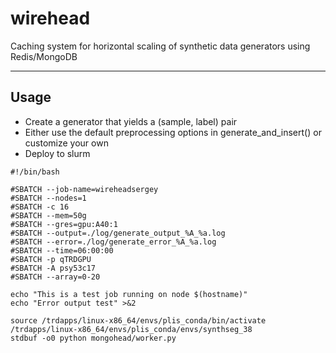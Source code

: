 # wirehead #

Caching system for horizontal scaling of synthetic data generators using Redis/MongoDB

---

## Usage ##

- Create a generator that yields a (sample, label) pair
- Either use the default preprocessing options in generate_and_insert() or customize your own
- Deploy to slurm 

```
#!/bin/bash

#SBATCH --job-name=wireheadsergey
#SBATCH --nodes=1
#SBATCH -c 16
#SBATCH --mem=50g
#SBATCH --gres=gpu:A40:1
#SBATCH --output=./log/generate_output_%A_%a.log
#SBATCH --error=./log/generate_error_%A_%a.log
#SBATCH --time=06:00:00
#SBATCH -p qTRDGPU
#SBATCH -A psy53c17
#SBATCH --array=0-20

echo "This is a test job running on node $(hostname)"
echo "Error output test" >&2

source /trdapps/linux-x86_64/envs/plis_conda/bin/activate /trdapps/linux-x86_64/envs/plis_conda/envs/synthseg_38
stdbuf -o0 python mongohead/worker.py
```
